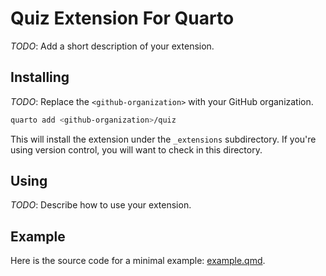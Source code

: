 # Quiz Extension For Quarto

_TODO_: Add a short description of your extension.

## Installing

_TODO_: Replace the `<github-organization>` with your GitHub organization.

```bash
quarto add <github-organization>/quiz
```

This will install the extension under the `_extensions` subdirectory.
If you're using version control, you will want to check in this directory.

## Using

_TODO_: Describe how to use your extension.

## Example

Here is the source code for a minimal example: [example.qmd](example.qmd).

